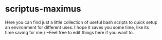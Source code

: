 # scriptus-maximus
Here you can find just a little collection of useful bash scripts to quick setup an environment for different uses. I hope it saves you some time, like its time saving for me:) ~Feel free to edit things here if you want to.
